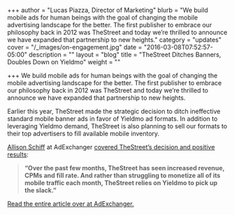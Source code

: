 +++
author = "Lucas Piazza, Director of Marketing"
blurb = "We build mobile ads for human beings with the goal of changing the mobile advertising landscape for the better. The first publisher to embrace our philosophy back in 2012 was TheStreet and today we’re thrilled to announce we have expanded that partnership to new heights."
category = "updates"
cover = "/_images/on-engagement.jpg"
date = "2016-03-08T07:52:57-05:00"
description = ""
layout = "blog"
title = "TheStreet Ditches Banners, Doubles Down on Yieldmo"
weight = ""

+++
We build mobile ads for human beings with the goal of changing the mobile advertising landscape for the better. The first publisher to embrace our philosophy back in 2012 was TheStreet and today we’re thrilled to announce we have expanded that partnership to new heights.

Earlier this year, TheStreet made the strategic decision to ditch ineffective standard mobile banner ads in favor of Yieldmo ad formats. In addition to leveraging Yieldmo demand, TheStreet is also planning to sell our formats to their top advertisers to fill available mobile inventory.

[Allison Schiff](http://twitter.com/oschiffey) at AdExchanger [covered TheStreet’s decision and positive results](http://adexchanger.com/publishers/mobile-banners-way-thestreet/):

> **“Over the past few months, TheStreet has seen increased revenue, CPMs and fill rate. And rather than struggling to monetize all of its mobile traffic each month, TheStreet relies on Yieldmo to pick up the slack.”**

[Read the entire article over at AdExchanger.](http://adexchanger.com/publishers/mobile-banners-way-thestreet/)